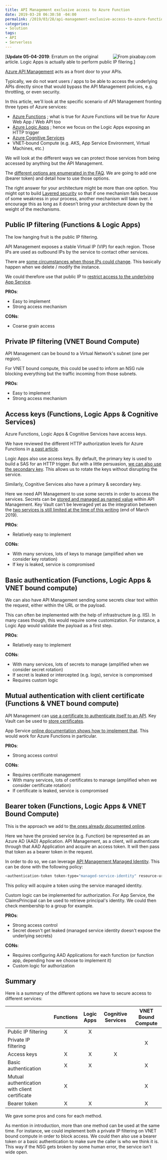 ```yaml
---
title: API Management exclusive access to Azure Function
date: 2019-03-28 06:30:58 -04:00
permalink: /2019/03/28/api-management-exclusive-access-to-azure-function/
categories:
- Solution
tags:
- API
- Serverless
---
```

<img style="float:right;padding-right:20px;" title="From pixabay.com" src="/assets/2019/3/api-management-exclusive-access-to-azure-function/armor-army-ax-226746-e1553699579439.jpg" />

[<strong>Update 05-04-2019</strong>:  Erratum on the original article.  Logic Apps is actually able to perform public IP filering.]

<a href="https://docs.microsoft.com/en-us/azure/api-management/api-management-key-concepts">Azure API Management</a> acts as a front door to your APIs.

Typically, we do not want users / apps to be able to access the underlying APIs directly since that would bypass the API Management policies, e.g. throttling, or even security.

In this article, we'll look at the specific scenario of API Management fronting three types of Azure services:

<ul>
<li><a href="https://docs.microsoft.com/en-us/azure/azure-functions/functions-overview">Azure Functions</a> ; what is true for Azure Functions will be true for Azure Web App / Web API too</li>
<li><a href="https://docs.microsoft.com/en-us/azure/logic-apps/logic-apps-overview">Azure Logic Apps</a> ; hence we focus on the Logic Apps exposing an HTTP trigger</li>
<li><a href="https://docs.microsoft.com/en-us/azure/cognitive-services/">Azure Cognitive Services</a></li>
<li>VNET-bound Compute (e.g. AKS, App Service Environment, Virtual Machines, etc.)</li>
</ul>

We will look at the different ways we can protect those services from being accessed by anything but the API Management.

The <a href="https://docs.microsoft.com/en-us/azure/api-management/api-management-faq#how-can-i-secure-the-connection-between-the-api-management-gateway-and-my-back-end-services">different options are enumerated in the FAQ</a>.  We are going to add one (bearer token) and detail how to use those options.

The right answer for your architecture might be more than one option.  You might opt to build <a href="https://en.wikipedia.org/wiki/Layered_security">Layered security</a> so that if one mechanism fails because of some weakness in your process, another mechanism will take over.  I encourage this as long as it doesn't bring your architecture down by the weight of the mechanisms.

<h2>Public IP filtering (Functions &amp; Logic Apps)</h2>

The low hanging fruit is the public IP filtering.

API Management exposes a stable Virtual IP (VIP) for each region.  Those IPs are used as outbound IPs by the service to contact other services.

There are <a href="https://docs.microsoft.com/en-us/azure/api-management/api-management-faq#is-the-api-management-gateway-ip-address-constant-can-i-use-it-in-firewall-rules">some circumstances when those IPs could change</a>.  This basically happen when we delete / modify the instance.

We could therefore use that public IP to <a href="https://docs.microsoft.com/en-us/azure/app-service/app-service-ip-restrictions">restrict access to the underlying App Service</a>.

<strong>PROs</strong>:
* Easy to implement
* Strong access mechanism

<strong>CONs</strong>:
* Coarse grain access

<h2>Private IP filtering (VNET Bound Compute)</h2>

API Management can be bound to a Virtual Network's subnet (one per region).

For VNET bound compute, this could be used to inform an NSG rule blocking everything but the traffic incoming from those subnets.

<strong>PROs</strong>:
* Easy to implement
* Strong access mechanism

<h2>Access keys (Functions, Logic Apps &amp; Cognitive Services)</h2>

Azure Functions, Logic Apps &amp; Cognitive Services have access keys.

We have reviewed the different HTTP authorization levels for Azure Functions in <a href="https://vincentlauzon.com/2017/12/04/azure-functions-http-authorization-levels/">a past article</a>.

Logic Apps also use access keys.  By default, the primary key is used to build a SAS for an HTTP trigger.  But with a little persuasion, <a href="https://docs.microsoft.com/en-us/azure/logic-apps/logic-apps-securing-a-logic-app#primary-secondary-key">we can also use the secondary key</a>.  This allows us to rotate the keys without disrupting the service.

Similarly, Cognitive Services also have a primary &amp; secondary key.

Here we need API Management to use some secrets in order to access the services.  Secrets can be <a href="https://docs.microsoft.com/en-us/azure/api-management/api-management-howto-properties">stored and managed as named value</a> within API Management.  Key Vault can't be leveraged yet as the integration between the <a href="https://docs.microsoft.com/en-us/azure/api-management/api-management-howto-use-managed-service-identity">two services is still limited at the time of this writing</a> (end of March 2019).

<strong>PROs</strong>:
* Relatively easy to implement

<strong>CONs</strong>:
* With many services, lots of keys to manage (amplified when we consider key rotation)
* If key is leaked, service is compromised

<h2>Basic authentication (Functions, Logic Apps &amp; VNET bound compute)</h2>

We can also have API Management sending some secrets clear text within the request, either within the URL or the payload.

This can often be implemented with the help of infrastructure (e.g. IIS).  In many cases though, this would require some customization.  For instance, a Logic App would validate the payload as a first step.

<strong>PROs</strong>:
* Relatively easy to implement

<strong>CONs</strong>:
* With many services, lots of secrets to manage (amplified when we consider secret rotation)
* If secret is leaked or intercepted (e.g. logs), service is compromised
* Requires custom logic

<h2>Mutual authentication with client certificate (Functions &amp; VNET bound compute)</h2>

API Management can <a href="https://docs.microsoft.com/en-us/azure/api-management/api-management-howto-mutual-certificates-for-clients">use a certificate to authenticate itself to an API</a>.  Key Vault can be used to <a href="https://docs.microsoft.com/en-us/azure/api-management/api-management-howto-use-managed-service-identity#use-the-managed-service-identity-to-access-other-resources">store certificates</a>.

App Service <a href="https://docs.microsoft.com/en-ca/azure/app-service/app-service-web-configure-tls-mutual-auth">online documentation shows how to implement that</a>.  This would work for Azure Functions in particular.

<strong>PROs</strong>:
* Strong access control

<strong>CONs</strong>:
* Requires certificate management
* With many services, lots of certificates to manage (amplified when we consider certificate rotation)
* If certificate is leaked, service is compromised

<h2>Bearer token (Functions, Logic Apps &amp; VNET Bound Compute)</h2>

This is the approach we add to <a href="https://docs.microsoft.com/en-us/azure/api-management/api-management-faq#how-can-i-secure-the-connection-between-the-api-management-gateway-and-my-back-end-services">the ones already documented online</a>.

Here we have the proxied service (e.g. Function) be represented as an Azure AD (AAD) Application.  API Management, as a client, will authenticate through that AAD Application and acquire an access token.  It will then pass that token as a bearer token in the request.

In order to do so, we can leverage <a href="https://docs.microsoft.com/en-us/azure/api-management/api-management-howto-use-managed-service-identity">API Management Managed Identity</a>.  This can be done with the following policy:

```bash
<authentication-token token-type="managed-service-identity" resource-url="AAD APPLICATION ID" />
```

This policy will acquire a token using the service managed identity.

Custom logic can be implemented for authorization.  For App Service, the ClaimsPrincipal can be used to retrieve principal's identity.  We could then check membership to a group for example.

<strong>PROs</strong>:
* Strong access control
* Secret doesn't get leaked (managed service identity doesn't expose the underlying secrets)

<strong>CONs</strong>:
* Requires configuring AAD Applications for each function (or function app, depending how we choose to implement it)
* Custom logic for authorization

<h2>Summary</h2>

Here is a summary of the different options we have to secure access to different services:

<table>
<thead>
<tr>
  <th></th>
  <th align="center">Functions</th>
  <th align="center">Logic Apps</th>
  <th align="center">Cognitive Services</th>
  <th align="center">VNET Bound Compute</th>
</tr>
</thead>
<tbody>
<tr>
  <td>Public IP filtering</td>
  <td align="center">X</td>
  <td align="center">X</td>
  <td align="center"></td>
  <td align="center"></td>
</tr>
<tr>
  <td>Private IP filtering</td>
  <td align="center"></td>
  <td align="center"></td>
  <td align="center"></td>
  <td align="center">X</td>
</tr>
<tr>
  <td>Access keys</td>
  <td align="center">X</td>
  <td align="center">X</td>
  <td align="center">X</td>
  <td align="center"></td>
</tr>
<tr>
  <td>Basic authentication</td>
  <td align="center">X</td>
  <td align="center">X</td>
  <td align="center"></td>
  <td align="center">X</td>
</tr>
<tr>
  <td>Mutual authentication with client certificate</td>
  <td align="center">X</td>
  <td align="center"></td>
  <td align="center"></td>
  <td align="center">X</td>
</tr>
<tr>
  <td>Bearer token</td>
  <td align="center">X</td>
  <td align="center">X</td>
  <td align="center"></td>
  <td align="center">X</td>
</tr>
</tbody>
</table>

We gave some pros and cons for each method.

As mention in introduction, more than one method can be used at the same time.  For instance, we could implement both a private IP filtering on VNET bound compute in order to block access.  We could then also use a bearer token or a basic authentication to make sure the caller is who we think it is.  This way if the NSG gets broken by some human error, the service isn't wide open.